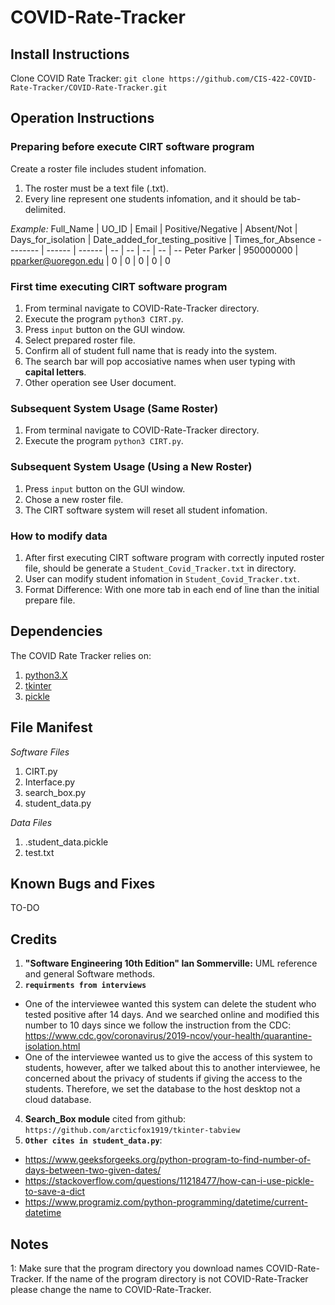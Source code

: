 # COVID-Rate-Tracker
## Install Instructions
Clone COVID Rate Tracker: `git clone https://github.com/CIS-422-COVID-Rate-Tracker/COVID-Rate-Tracker.git`
## Operation Instructions
### Preparing before execute CIRT software program
Create a roster file includes student infomation.
1. The roster must be a text file (.txt).
2. Every line represent one students infomation, and it should be tab-delimited.

*Example:*
 Full_Name  | UO_ID  | Email  | Positive/Negative | Absent/Not  | Days_for_isolation | Date_added_for_testing_positive | Times_for_Absence
 -------- | ------ | ------  | --  | -- | -- | -- | -- 
 Peter Parker  | 950000000 | pparker@uoregon.edu | 0 | 0 | 0 | 0 | 0 

### First time executing CIRT software program
1. From terminal navigate to COVID-Rate-Tracker directory.
2. Execute the program `python3 CIRT.py`.
3. Press `input` button on the GUI window.
4. Select prepared roster file.
5. Confirm all of student full name that is ready into the system.
6. The search bar will pop accosiative names when user typing with **capital letters**.
7. Other operation see User document.

### Subsequent System Usage (Same Roster)
1. From terminal navigate to COVID-Rate-Tracker directory.
2. Execute the program `python3 CIRT.py`.

### Subsequent System Usage (Using a New Roster)
1. Press `input` button on the GUI window.
2. Chose a new roster file.
3. The CIRT software system will reset all student infomation.

### How to modify data
1. After first executing CIRT software program with correctly inputed roster file, should be generate a `Student_Covid_Tracker.txt` in directory.
2. User can modify student infomation in `Student_Covid_Tracker.txt`.
3. Format Difference: With one more tab in each end of line than the initial prepare file.

## Dependencies
The COVID Rate Tracker relies on:
1. [python3.X](https://www.python.org/downloads/) 
2. [tkinter](https://docs.python.org/3/library/tkinter.html)
3. [pickle](https://docs.python.org/3/library/pickle.html)

## File Manifest
*Software Files*
1. CIRT.py
2. Interface.py
3. search_box.py
4. student_data.py

*Data Files*
1. .student_data.pickle
2. test.txt

## Known Bugs and Fixes
TO-DO

## Credits
1. **"Software Engineering 10th Edition" Ian Sommerville:** UML reference and general Software methods.
2. **`requirments from interviews`**
 - One of the interviewee wanted this system can delete the student who tested positive after 14 days. And we searched online and modified this number to 10 days since we follow the instruction from the CDC: https://www.cdc.gov/coronavirus/2019-ncov/your-health/quarantine-isolation.html
  - One of the interviewee wanted us to give the access of this system to students, however, after we talked about this to another interviewee, he concerned about the privacy of students if giving the access to the students. Therefore, we set the database to the host desktop not a cloud database.
4. **Search_Box module** cited from github: `https://github.com/arcticfox1919/tkinter-tabview`
5. **`Other cites in student_data.py`**:
 - https://www.geeksforgeeks.org/python-program-to-find-number-of-days-between-two-given-dates/
 - https://stackoverflow.com/questions/11218477/how-can-i-use-pickle-to-save-a-dict
 - https://www.programiz.com/python-programming/datetime/current-datetime

## Notes
1: Make sure that the program directory you download names COVID-Rate-Tracker. If the name of the program directory is not COVID-Rate-Tracker please change the name to COVID-Rate-Tracker.
